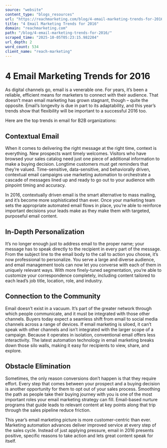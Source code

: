 ```yaml
---
source: "website"
content_type: "blogs_resources"
url: "https://reachmarketing.com/blog/4-email-marketing-trends-for-2016/"
title: "4 Email Marketing Trends for 2016"
domain: "reachmarketing.com"
path: "/blog/4-email-marketing-trends-for-2016/"
scraped_time: "2025-10-05T05:23:15.982204"
url_depth: 2
word_count: 534
client_name: "reach-marketing"
---
```


# 4 Email Marketing Trends for 2016

As digital channels go, email is a venerable one. For years, it’s been a reliable, efficient means for marketers to connect with their audience. That doesn’t mean email marketing has grown stagnant, though – quite the opposite. Email’s longevity is due in part to its adaptability, and this year’s trends show that flexibility will be important to a successful 2016 too.

Here are the top trends in email for B2B organizations:

## Contextual Email

When it comes to delivering the right message at the right time, context is everything. New prospects want timely welcomes. Visitors who have browsed your sales catalog need just one piece of additional information to make a buying decision. Longtime customers must get reminders that they’re valued. Time-sensitive, data-sensitive, and behaviorally driven, contextual email campaigns use marketing automation to orchestrate a cascade of messages lined up and ready to go out to your audience with pinpoint timing and accuracy.

In 2016, contextually driven email is the smart alternative to mass mailing, and it’s become more sophisticated than ever. Once your marketing team sets the appropriate automated email flows in place, you’re able to reinforce important decisions your leads make as they make them with targeted, purposeful email content.

## In-Depth Personalization

It’s no longer enough just to address email to the proper name; your message has to speak directly to the recipient in every part of the message. From the subject line to the email body to the call to action you choose, it’s now professional to personalize. You serve a large and diverse audience, and email management tools can now let you converse with each of them in uniquely relevant ways. With more finely-tuned segmentation, you’re able to customize your correspondence completely, including content tailored to each lead’s job title, location, role, and industry.

## Connection to the Community

Email doesn’t exist in a vacuum. It’s part of the greater network through which people communicate, and it must be integrated with those other channels. Buyers today expect a seamless shift from email to social media channels across a range of devices. If email marketing is siloed, it can’t speak with other channels and isn’t integrated with the larger scope of a campaign. Because it operates in isolation, conventional email offers less interactivity. The latest automation technology in email marketing breaks down those silo walls, making it easy for recipients to view, share, and explore.

## Obstacle Elimination

Sometimes, the only reason conversions don’t happen is that they require effort. Every step that comes between your prospect and a buying decision is another opportunity for them to opt out of your sales process. Smoothing the path as people take their buying journey with you is one of the most important roles your email marketing strategy can fill. Email-based nurture programs that guide leads to relevant content at key points along that trip through the sales pipeline reduce friction.

This year’s email marketing picture is more customer-centric than ever. Marketing automation advances deliver improved service at every step of the sales cycle. Instead of just applying pressure, email in 2016 presents positive, specific reasons to take action and lets great content speak for itself.